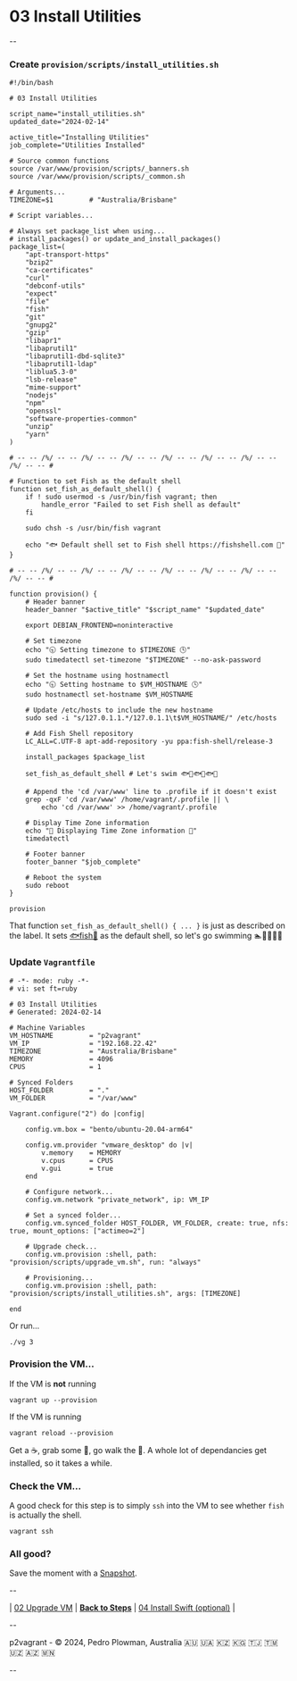 # 03 Install Utilities

--

### Create `provision/scripts/install_utilities.sh`

```
#!/bin/bash

# 03 Install Utilities

script_name="install_utilities.sh"
updated_date="2024-02-14"

active_title="Installing Utilities"
job_complete="Utilities Installed"

# Source common functions
source /var/www/provision/scripts/_banners.sh
source /var/www/provision/scripts/_common.sh

# Arguments...
TIMEZONE=$1         # "Australia/Brisbane"

# Script variables...

# Always set package_list when using...
# install_packages() or update_and_install_packages()
package_list=(
	"apt-transport-https"
	"bzip2"
	"ca-certificates"
	"curl"
	"debconf-utils"
	"expect"
	"file"
	"fish"
	"git"
	"gnupg2"
	"gzip"
	"libapr1"
	"libaprutil1"
	"libaprutil1-dbd-sqlite3"
	"libaprutil1-ldap"
	"liblua5.3-0"
	"lsb-release"
	"mime-support"
	"nodejs"
	"npm"
	"openssl"
	"software-properties-common"
	"unzip"
	"yarn"
)

# -- -- /%/ -- -- /%/ -- -- /%/ -- -- /%/ -- -- /%/ -- -- /%/ -- -- /%/ -- -- #

# Function to set Fish as the default shell
function set_fish_as_default_shell() {
	if ! sudo usermod -s /usr/bin/fish vagrant; then
		handle_error "Failed to set Fish shell as default"
	fi

	sudo chsh -s /usr/bin/fish vagrant

	echo "🐟 Default shell set to Fish shell https://fishshell.com 🐠"
}

# -- -- /%/ -- -- /%/ -- -- /%/ -- -- /%/ -- -- /%/ -- -- /%/ -- -- /%/ -- -- #

function provision() {
	# Header banner
	header_banner "$active_title" "$script_name" "$updated_date"

	export DEBIAN_FRONTEND=noninteractive

	# Set timezone
	echo "🕤 Setting timezone to $TIMEZONE 🕓"
	sudo timedatectl set-timezone "$TIMEZONE" --no-ask-password

	# Set the hostname using hostnamectl
	echo "🕤 Setting hostname to $VM_HOSTNAME 🕓"
	sudo hostnamectl set-hostname $VM_HOSTNAME

	# Update /etc/hosts to include the new hostname
	sudo sed -i "s/127.0.1.1.*/127.0.1.1\t$VM_HOSTNAME/" /etc/hosts

	# Add Fish Shell repository
	LC_ALL=C.UTF-8 apt-add-repository -yu ppa:fish-shell/release-3

	install_packages $package_list

	set_fish_as_default_shell # Let's swim 🐟🐠🐟🐠🐟🐠

	# Append the 'cd /var/www' line to .profile if it doesn't exist
	grep -qxF 'cd /var/www' /home/vagrant/.profile || \
		echo 'cd /var/www' >> /home/vagrant/.profile

	# Display Time Zone information
	echo "📄 Displaying Time Zone information 📄"
	timedatectl

	# Footer banner
	footer_banner "$job_complete"

	# Reboot the system
	sudo reboot
}

provision
```

That function `set_fish_as_default_shell() { ... }` is just as described on the label. It sets [🐟fish🐠](https://fishshell.com) as the default shell, so let's go swimming 🏊🏊‍♀️🏊‍♂️

### Update `Vagrantfile`

```
# -*- mode: ruby -*-
# vi: set ft=ruby

# 03 Install Utilities
# Generated: 2024-02-14

# Machine Variables
VM_HOSTNAME         = "p2vagrant"
VM_IP               = "192.168.22.42"
TIMEZONE            = "Australia/Brisbane"
MEMORY              = 4096
CPUS                = 1

# Synced Folders
HOST_FOLDER         = "."
VM_FOLDER           = "/var/www"

Vagrant.configure("2") do |config|

	config.vm.box = "bento/ubuntu-20.04-arm64"

	config.vm.provider "vmware_desktop" do |v|
		v.memory    = MEMORY
		v.cpus      = CPUS
		v.gui       = true
	end

	# Configure network...
	config.vm.network "private_network", ip: VM_IP

	# Set a synced folder...
	config.vm.synced_folder HOST_FOLDER, VM_FOLDER, create: true, nfs: true, mount_options: ["actimeo=2"]

	# Upgrade check...
	config.vm.provision :shell, path: "provision/scripts/upgrade_vm.sh", run: "always"

	# Provisioning...
	config.vm.provision :shell, path: "provision/scripts/install_utilities.sh", args: [TIMEZONE]

end
```

Or run...

```
./vg 3
```

### Provision the VM...

If the VM is **not** running

```
vagrant up --provision
```

If the VM is running

```
vagrant reload --provision
```

Get a ☕️, grab some 🍿, go walk the 🦮. A whole lot of dependancies get installed, so it takes a while.

### Check the VM...

A good check for this step is to simply `ssh` into the VM to see whether `fish` is actually the shell.

```
vagrant ssh
```

### All good?

Save the moment with a [Snapshot](./Snapshots.md).

--

<!-- 03 Install Utilities -->
| [02 Upgrade VM](./02_Upgrade_VM.md)
| [**Back to Steps**](../README.md)
| [04 Install Swift (optional)](./04_Install_Swift.md)
|

--

p2vagrant - &copy; 2024, Pedro Plowman, Australia 🇦🇺 🇺🇦 🇰🇿 🇰🇬 🇹🇯 🇹🇲 🇺🇿 🇦🇿 🇲🇳

--
